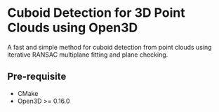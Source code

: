 # Cuboid Detection for 3D Point Clouds using Open3D

A fast and simple method for cuboid detection from point clouds using iterative RANSAC multiplane fitting and plane checking.

## Pre-requisite
- CMake
- Open3D >= 0.16.0 